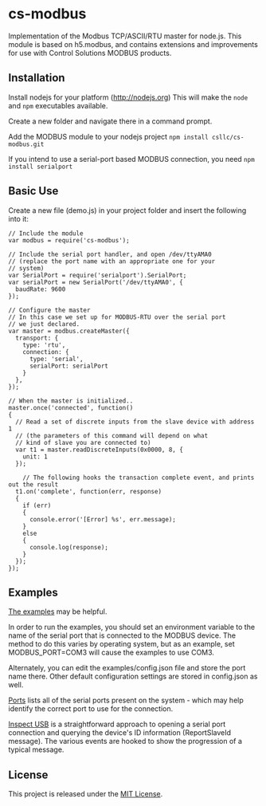 # cs-modbus

Implementation of the Modbus TCP/ASCII/RTU master for node.js.
This module is based on h5.modbus, and contains extensions and improvements
for use with Control Solutions MODBUS products.

## Installation
Install nodejs for your platform (http://nodejs.org)
This will make the `node` and `npm` executables available.

Create a new folder and navigate there in a command prompt.

Add the MODBUS module to your nodejs project
`npm install csllc/cs-modbus.git`

If you intend to use a serial-port based MODBUS connection, you need
`npm install serialport`

## Basic Use
Create a new file (demo.js) in your project folder and insert the following into it:

```
// Include the module
var modbus = require('cs-modbus');

// Include the serial port handler, and open /dev/ttyAMA0
// (replace the port name with an appropriate one for your
// system)
var SerialPort = require('serialport').SerialPort;
var serialPort = new SerialPort('/dev/ttyAMA0', {
  baudRate: 9600
});

// Configure the master
// In this case we set up for MODBUS-RTU over the serial port
// we just declared.
var master = modbus.createMaster({
  transport: {
    type: 'rtu',
    connection: {
      type: 'serial',
      serialPort: serialPort
    }
  },
});

// When the master is initialized..
master.once('connected', function()
{
  // Read a set of discrete inputs from the slave device with address 1
  // (the parameters of this command will depend on what
  // kind of slave you are connected to)
  var t1 = master.readDiscreteInputs(0x0000, 8, {
    unit: 1
  });

    // The following hooks the transaction complete event, and prints out the result
  t1.on('complete', function(err, response)
  {
    if (err)
    {
      console.error('[Error] %s', err.message);
    }
    else
    {
      console.log(response);
    }
  });
});

```

## Examples

[The examples](example) may be helpful.

In order to run the examples, you should set an environment variable to the name of the serial port that is connected to the MODBUS device.  The method to do this varies by operating system, but as an example, set MODBUS_PORT=COM3 will cause the examples to use COM3.

Alternately, you can edit the examples/config.json file and store the port name there.  Other default configuration settings are stored in config.json as well.

[Ports](example/ports.js) lists all of the serial ports present on the system - which may help identify the correct port to use for the connection.

[Inspect USB](example/inspect-usb.js) is a straightforward approach to opening a serial port connection and querying the device's ID information (ReportSlaveId message).  The various events are hooked to show the progression of a typical message.


## License

This project is released under the
[MIT License](https://raw.github.com/csllc/cs-modbus/master/license.md).
